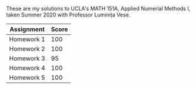 These are my solutions to UCLA's MATH 151A, Applied Numerial Methods I, taken Summer 2020 with Professor Luminița Vese.

Assignment | Score
----       | ----
Homework 1 | 100
Homework 2 | 100
Homework 3 | 95
Homework 4 | 100
Homework 5 | 100

